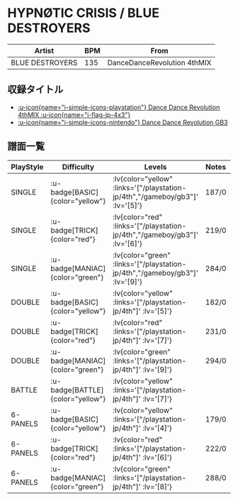 # HYPNØTIC CRISIS / BLUE DESTROYERS

|Artist|BPM|From|
|------|---|----|
|BLUE DESTROYERS|135|DanceDanceRevolution 4thMIX|

## 収録タイトル

- [ :u-icon{name="i-simple-icons-playstation"} Dance Dance Revolution 4thMIX :u-icon{name="i-flag-jp-4x3"} ](/playstation-jp/4th)
- [ :u-icon{name="i-simple-icons-nintendo"} Dance Dance Revolution GB3](/gameboy/gb3)

## 譜面一覧

|PlayStyle|Difficulty|Levels|Notes|Movie|
|---------|----------|------|-----|-----|
|SINGLE| :u-badge[BASIC]{color="yellow"} | :lv{color="yellow" :links='["/playstation-jp/4th","/gameboy/gb3"]' :lv='[5]'} |187/0||
|SINGLE| :u-badge[TRICK]{color="red"} | :lv{color="red" :links='["/playstation-jp/4th","/gameboy/gb3"]' :lv='[6]'} |219/0||
|SINGLE| :u-badge[MANIAC]{color="green"} | :lv{color="green" :links='["/playstation-jp/4th","/gameboy/gb3"]' :lv='[9]'} |284/0||
|DOUBLE| :u-badge[BASIC]{color="yellow"} | :lv{color="yellow" :links='["/playstation-jp/4th"]' :lv='[5]'} |182/0||
|DOUBLE| :u-badge[TRICK]{color="red"} | :lv{color="red" :links='["/playstation-jp/4th"]' :lv='[7]'} |231/0||
|DOUBLE| :u-badge[MANIAC]{color="green"} | :lv{color="green" :links='["/playstation-jp/4th"]' :lv='[9]'} |294/0||
|BATTLE| :u-badge[BATTLE]{color="yellow"} | :lv{color="yellow" :links='["/playstation-jp/4th"]' :lv='[7]'} |||
|6-PANELS| :u-badge[BASIC]{color="yellow"} | :lv{color="yellow" :links='["/playstation-jp/4th"]' :lv='[4]'} |179/0||
|6-PANELS| :u-badge[TRICK]{color="red"} | :lv{color="red" :links='["/playstation-jp/4th"]' :lv='[6]'} |222/0||
|6-PANELS| :u-badge[MANIAC]{color="green"} | :lv{color="green" :links='["/playstation-jp/4th"]' :lv='[8]'} |288/0||

